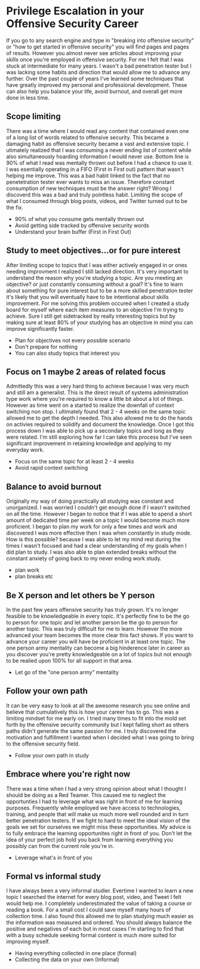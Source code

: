 # Privilege Escalation in your Offensive Security Career

If you go to any search engine and type in "breaking into offensive security" or "how to get started in offensive security" you will find pages and pages of results. However you almost never see articles about improving your skills once you're employed in offensive security. For me I felt that I was stuck at intermediate for many years. I wasn't a bad penetration tester but I was lacking some habits and direction that would allow me to advance any further. Over the past couple of years I've learned some techniques that have greatly improved my personal and professional development. These can also help you balance your life, avoid burnout, and overall get more done in less time.

## Scope limiting

There was a time where I would read any content that contained even one of a long list of words related to offensive security. This became a damaging habit as offensive security became a vast and extensive topic. I utimately realized that I was consuming a never ending list of content while also simultaneously hoarding information I would never use. Bottom line is 90% of what I read was mentally thrown out before I had a chance to use it. I was esentially operating in a FIFO (First in First out) pattern that wasn't helping me improve. This was a bad habit linked to the fact that no penetetration tester ever wants to miss an issue. Therefore constant consumption of new techniques must be the answer right? Wrong I discoverd this was a bad and truly pointless habit. Limiting the scope of what I consumed through blog posts, videos, and Twitter turned out to be the fix.

* 90% of what you consume gets mentally thrown out
* Avoid getting side tracked by offensive security words
* Understand your brain buffer (First in First Out)

## Study to meet objectives...or for pure interest

After limiting scope to topics that I was either actively engaged in or ones needing improvment I realized I still lacked direction. It's very important to understand the reason why you're studying a topic. Are you meeting an objective? or just constantly consuming without a goal? It's fine to learn about something for pure interest but to be a more skilled penetration tester it's likely that you will eventually have to be intentional about skills improvement. For me solving this problem occured when I created a study board for myself where each item measures to an objective I'm trying to achieve. Sure I still get sidetracked by really interesting topics but by making sure at least 80% of your studying has an objective in mind you can improve significantly faster.

* Plan for objectives not every possible scenario
* Don't prepare for nothing
* You can also study topics that interest you

## Focus on 1 maybe 2 areas of related focus

Admittedly this was a very hard thing to achieve because I was very much and still am a generalist. This is the direct result of systems administration type work where you're required to know a little bit about a lot of things. However as time went on a started to realize the downfall of context switching non stop. I ultimately found that 2 - 4 weeks on the same topic allowed me to get the depth I needed. This also allowed me to do the hands on activies required to solidify and document the knowledge. Once I got this process down I was able to pick up a secondary topics and long as they were related. I'm still exploring how far I can take this process but I've seen significant improvement in retaining knowledge and applying to my everyday work.

* Focus on the same topic for at least 2 - 4 weeks
* Avoid rapid context switching

## Balance to avoid burnout

Originally my way of doing practically all studying was constant and unorganized. I was worried I couldn't get enough done if I wasn't switched on all the time. However I began to notice that if I was able to spend a short amount of dedicated time per week on a topic I would become much more proficient. I began to plan my work for only a few times and work and discovered I was more effective then I was when constantly in study mode. How is this possible? because I was able to let my mind rest during the times I wasn't focused and had a clear understanding of my goals when I did plan to study. I was also able to plan extended breaks without the constant anxiety of going back to my never ending work study.

* plan work
* plan breaks etc

## Be X person and let others be Y person

In the past few years offensive security has truly grown. It's no longer feasible to be knowledgeable in every topic. It's perfectly fine to be the go to person for one topic and let another person be the go to person for another topic. This was truly difficult for me to learn. However the more advanced your team becomes the more clear this fact shows. If you want to advance your career you will have be proficient in at least one topic. The one person army mentality can become a big hinderence later in career as you discover you're pretty knowledgeable on a lot of topics but not enough to be realied upon 100% for all support in that area.

* Let go of the "one person army" mentality

## Follow your own path

It can be very easy to look at all the awesome research you see online and believe that cumulatively this is how your career has to go. This was a limiting mindset for me early on. I tried many times to fit into the mold set forth by the offensive security community but I kept falling short as others paths didn't generate the same passion for me. I truly discovered the motivation and fulfillment I wanted when I decided what I was going to bring to the offensive security field.

* Follow your own path in study

## Embrace where you're right now

There was a time when I had a very strong opinion about what I thought I should be doing as a Red Teamer. This caused me to neglect the opportunties I had to leverage what was right in front of me for learning purposes. Frequently while employed we have access to technologies, training, and people that will make us much more well rounded and in turn better penetration testers. If we fight to hard to meet the ideal vision of the goals we set for ourselves we might miss these opportunities. My advice is to fully embrace the learning opportunites right in front of you. Don't let the idea of your perfect job hold you back from learning everything you possibly can from the current role you're in.

* Leverage what's in front of you

## Formal vs informal study

I have always been a very informal studier. Evertime I wanted to learn a new topic I searched the internet for every blog post, video, and Tweet I felt would help me. I completely underestimated the value of taking a course or reading a book. For a small cost I could save myself many hours of collection time. I also found this allowed me to plan studying much easier as the information was measured and ordered. You should always balance the positive and negatives of each but in most cases I'm starting to find that with a busy schedule seeking formal content is much more suited for improving myself.

* Having everything collected in one place (formal)
* Collecting the data on your own (Informal)
